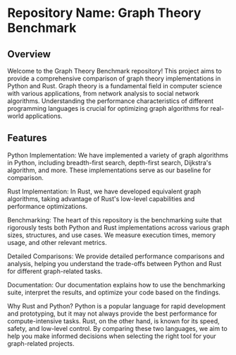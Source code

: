 # Repository Name: Graph Theory Benchmark
## Overview
Welcome to the Graph Theory Benchmark repository! This project aims to provide a comprehensive comparison of graph theory implementations in Python and Rust. Graph theory is a fundamental field in computer science with various applications, from network analysis to social network algorithms. Understanding the performance characteristics of different programming languages is crucial for optimizing graph algorithms for real-world applications.

## Features
Python Implementation: We have implemented a variety of graph algorithms in Python, including breadth-first search, depth-first search, Dijkstra's algorithm, and more. These implementations serve as our baseline for comparison.

Rust Implementation: In Rust, we have developed equivalent graph algorithms, taking advantage of Rust's low-level capabilities and performance optimizations.

Benchmarking: The heart of this repository is the benchmarking suite that rigorously tests both Python and Rust implementations across various graph sizes, structures, and use cases. We measure execution times, memory usage, and other relevant metrics.

Detailed Comparisons: We provide detailed performance comparisons and analysis, helping you understand the trade-offs between Python and Rust for different graph-related tasks.

Documentation: Our documentation explains how to use the benchmarking suite, interpret the results, and optimize your code based on the findings.

Why Rust and Python?
Python is a popular language for rapid development and prototyping, but it may not always provide the best performance for compute-intensive tasks. Rust, on the other hand, is known for its speed, safety, and low-level control. By comparing these two languages, we aim to help you make informed decisions when selecting the right tool for your graph-related projects.
